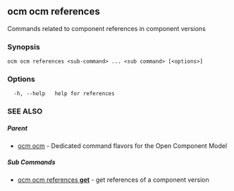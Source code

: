 ## ocm ocm references

Commands related to component references in component versions

### Synopsis

```
ocm ocm references <sub-command> ... <sub command> [<options>]
```

### Options

```
  -h, --help   help for references
```

### SEE ALSO

##### Parent

* [ocm ocm](ocm_ocm.md)	 - Dedicated command flavors for the Open Component Model


##### Sub Commands

* [ocm ocm references <b>get</b>](ocm_ocm_references_get.md)	 - get references of a component version

